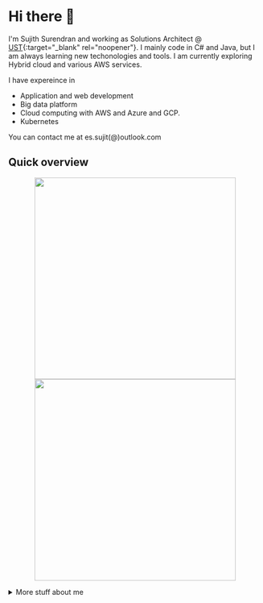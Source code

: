 # Hi there :wave:

I'm Sujith Surendran and working as Solutions Architect @ [UST](https://www.ust.com/){:target="_blank" rel="noopener"}. I mainly code in C# and Java, but I am always learning new techonologies and tools. I am currently exploring Hybrid cloud and various AWS services.

I have expereince in 

- Application and web development
- Big data platform
- Cloud computing with AWS and Azure and GCP.
- Kubernetes

You can contact me at es.sujit(@)outlook.com

## Quick overview

<p align = "center">
  <img src = "https://github-readme-stats.vercel.app/api?username=sujith-es&show_icons=true&theme=bear" width = 400>
  <img src = "https://github-readme-streak-stats.herokuapp.com?user=sujith-es&theme=dark&hide_border=true" width = 400>
</p>

<details>
<summary>
  More stuff about me
</summary>

### What I do

I work as Solutions Architect and passionate about solving business problems, exploring services (in particular AWS). It is in my opinion the best combination of logical programming and beautiful design.

## My skills 📜

### Technologies and Languages

- Languages:  Expert in C#, proficient in Java, Python and JavaScript
- Databases:  Aurora, MySQL, MS SQL, ClickHouse, Postgresql
- Tools:           Hands on experience in multiple AWS services, Azure, Docker, Git, DataDog
- Others:         Experience in Hybrid Cloud Solutions, maintaining Cloud infrastructures using Terraform
                             and Terragrunt, unit test

### Application Development

- C#
- Python
- Java

### Productivity utilities

- [Luchidchart](https://www.lucidchart.com/pages/)
- [XMind](https://www.xmind.net/), a full-featured mind mapping and brainstorming tool]

## What I'm currently learning 📚

- ClickHouse (Datawarehouse Database)
- CGP

### Education

- Completed my Master's degree in computer application from Bangalore University (India).

### Blogs and channel I follow

- [Reddit AWS forum](https://www.reddit.com/r/aws/) - get to learn about AWS services every day
- [iLyas Bakouch](https://www.youtube.com/c/MecaHumArduino/featured), Sr Solutions Architect at AWS
- [Freecodecamp](https://www.youtube.com/c/Freecodecamp) Wow, tons of good stuff

</details>
